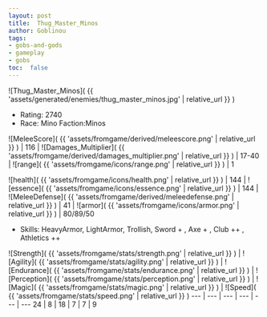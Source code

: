 ```yaml
---
layout: post
title:  Thug_Master_Minos
author: Goblinou
tags:
- gobs-and-gods
- gameplay
- gobs
toc:  false
---
```


![Thug_Master_Minos]( {{ 'assets/generated/enemies/thug_master_minos.jpg' | relative_url }} )
- Rating: 2740
- Race: Mino  Faction:Minos

![MeleeScore]( {{ 'assets/fromgame/derived/meleescore.png' | relative_url }} ) | 116 | ![Damages_Multiplier]( {{ 'assets/fromgame/derived/damages_multiplier.png' | relative_url }} ) | 17-40 | ![range]( {{ 'assets/fromgame/icons/range.png' | relative_url }} ) | 1


![health]( {{ 'assets/fromgame/icons/health.png' | relative_url }} ) | 144 | ![essence]( {{ 'assets/fromgame/icons/essence.png' | relative_url }} ) | 144 | ![MeleeDefense]( {{ 'assets/fromgame/derived/meleedefense.png' | relative_url }} ) | 41 | ![armor]( {{ 'assets/fromgame/icons/armor.png' | relative_url }} ) | 80/89/50

* Skills: HeavyArmor, LightArmor, Trollish, Sword + , Axe + , Club ++ , Athletics ++ 

![Strength]( {{ 'assets/fromgame/stats/strength.png' | relative_url }} ) | ![Agility]( {{ 'assets/fromgame/stats/agility.png' | relative_url }} ) | ![Endurance]( {{ 'assets/fromgame/stats/endurance.png' | relative_url }} ) | ![Perception]( {{ 'assets/fromgame/stats/perception.png' | relative_url }} ) | ![Magic]( {{ 'assets/fromgame/stats/magic.png' | relative_url }} ) | ![Speed]( {{ 'assets/fromgame/stats/speed.png' | relative_url }} )
--- | --- | --- | --- | --- | ---
24 | 8 | 18 | 7 | 7 | 9
